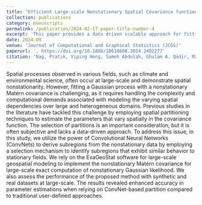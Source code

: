 ```yaml
---
title: "Efficient Large-scale Nonstationary Spatial Covariance function estimation using Convolutional Neural Networks"
collection: publications
category: manuscripts
permalink: /publication/2024-02-17-paper-title-number-4
excerpt: 'This paper provides a data driven scalable approach for fitting Nonstationary Mat\'ern covariance for large datasets.'
date: 2024-09
venue: 'Journal of Computational and Graphical Statistics (JCGS)'
paperurl: ', https://doi.org/10.1080/10618600.2024.2402277'
citation: 'Nag, Pratik, Yiping Hong, Sameh Abdulah, Ghulam A. Qadir, Marc G. Genton, and Ying Sun. "Efficient Large-scale Nonstationary Spatial Covariance Function Estimation Using Convolutional Neural Networks." Journal of Computational and Graphical Statistics just-accepted (2024): 1-22.'
---
```


Spatial processes observed in various fields, such as climate and environmental science, often occur at large-scale and demonstrate spatial nonstationarity. However, fitting a Gaussian process with a nonstationary Matérn covariance is challenging, as it requires handling the complexity and computational demands associated with modeling the varying spatial dependencies over large and heterogeneous domains. Previous studies in the literature have tackled this challenge by employing spatial partitioning techniques to estimate the parameters that vary spatially in the covariance function. The selection of partitions is an important consideration, but it is often subjective and lacks a data-driven approach. To address this issue, in this study, we utilize the power of Convolutional Neural Networks (ConvNets) to derive subregions from the nonstationary data by employing a selection mechanism to identify subregions that exhibit similar behavior to stationary fields. We rely on the ExaGeoStat software for large-scale geospatial modeling to implement the nonstationary Matérn covariance for large-scale exact computation of nonstationary Gaussian likelihood. We also assess the performance of the proposed method with synthetic and real datasets at large-scale. The results revealed enhanced accuracy in parameter estimations when relying on ConvNet-based partition compared to traditional user-defined approaches.
